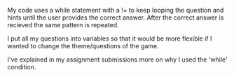 My code uses a while statement with a != to keep looping the question and hints until the user provides the correct answer. After the correct answer is recieved the same pattern is repeated.

I put all my questions into variables so that it would be more flexible if I wanted to change the theme/questions of the game.

I've explained in my assignment submissions more on why I used the 'while' condition. 
